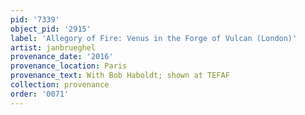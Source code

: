 ```yaml
---
pid: '7339'
object_pid: '2915'
label: 'Allegory of Fire: Venus in the Forge of Vulcan (London)'
artist: janbrueghel
provenance_date: '2016'
provenance_location: Paris
provenance_text: With Bob Haboldt; shown at TEFAF
collection: provenance
order: '0071'
---
```

